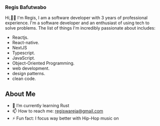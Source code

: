 ### Regis Bafutwabo

Hi,👋🏾 I'm Regis, I am a software developer with 3 years of professional experience. I'm a software developer and an enthusiast of using tech to solve problems. The list of things I'm incredibly passionate about includes:
- Reactjs.
- React-native.
- NextJS
- Typescript.
- JavaScript.
- Object-Oriented Programming.
- web development.
- design patterns.
- clean code. 

## About Me

- 🌱 I’m currently learning Rust 
- 📫 How to reach me: regiswareja@gmail.com
- ⚡ Fun fact: I focus way better with Hip-Hop music on

<!--
**regisBafutwabo/regisbafutwabo** is a ✨ _special_ ✨ repository because its `README.md` (this file) appears on your GitHub profile.

Here are some ideas to get you started:

- 🔭 I’m currently working on ...
- 🌱 I’m currently learning ...
- 👯 I’m looking to collaborate on ...
- 🤔 I’m looking for help with ...
- 💬 Ask me about ...
- 📫 How to reach me: ...
- 😄 Pronouns: ...
- ⚡ Fun fact: ...
-->
